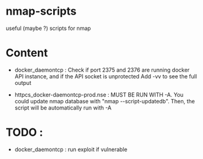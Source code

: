 # nmap-scripts
useful (maybe ?) scripts for nmap

# Content
- docker_daemontcp : Check if port 2375 and 2376 are running docker API instance, and if the API socket is unprotected
  Add -vv to see the full output

- httpcs_docker-daemontcp-prod.nse : MUST BE RUN WITH -A. You could update nmap database with "nmap --script-updatedb". Then, the script will be automatically run with -A  

# TODO : 
- docker_daemontcp : run exploit if vulnerable

